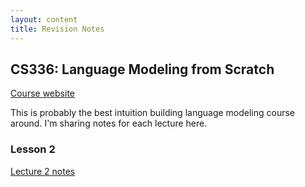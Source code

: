 ```yaml
---
layout: content
title: Revision Notes
---
```


## CS336: Language Modeling from Scratch
[Course website](https://stanford-cs336.github.io/spring2025/)

This is probably the best intuition building language modeling course around. I'm sharing notes for each lecture here.

### Lesson 2
[Lecture 2 notes](/revision%20notes/2025/05/15/cs336-revision-notes.html)

